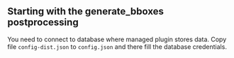 ## Starting with the generate_bboxes postprocessing
You need to connect to database where managed plugin stores data.
Copy file `config-dist.json` to `config.json` and there fill the database credentials. 